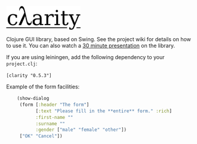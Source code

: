 <img src="https://github.com/stathissideris/clarity/raw/master/src/resources/logo.png">

Clojure GUI library, based on Swing. See the project wiki for details on how to use it. You can also watch a [30 minute presentation](http://skillsmatter.com/podcast/scala/lightening-talk-clarity-a-wrapper-for-swing) on the library.

If you are using leiningen, add the following dependency to your
`project.clj`:

`[clarity "0.5.3"]`

Example of the form facilities:

````clojure
    (show-dialog
     (form [:header "The form"]
           [:text "Please fill in the **entire** form." :rich]
           :first-name ""
           :surname ""
           :gender ["male" "female" "other"])
     ["OK" "Cancel"])
`````
